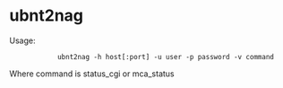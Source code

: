 ubnt2nag
========

Usage:

				ubnt2nag -h host[:port] -u user -p password -v command

Where command is status_cgi or mca_status
